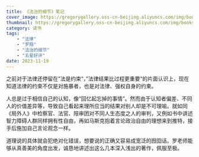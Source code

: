 ```yaml
---
title: 《法治的细节》笔记
cover_image: https://gregorygallery.oss-cn-beijing.aliyuncs.com/img/books.jpeg
thumbnail: https://gregorygallery.oss-cn-beijing.aliyuncs.com/img/books.jpeg
category: 读书
tags: 
    - "法律"
    - "罗翔"
    - "法治的细节"
    - "五星好评"
date: 2023-11-19
---
```


之前对于法律还停留在”法是约束“，”法律结果比过程更重要“的片面认识上，现在知道法律的约束不仅是对施暴者，也是对法律、强权自身的约束。

人总是过于相信自己的认知，像“回忆起忘掉的事情”。然而由于认知者偏差、不同人的价值差异等，导致自己看起来理所应当的结果对别人却是不可理喻。就如同《局外人》中检察官、法官、陪审团对不同人生态度之人的审判，又例如书中讲述智力障碍人群同样拥有性自由，再如马斯克抱着言论政治自由的理想来到推特，接手后施加自己言论观念一样。

道理说的具体就会犯绝对化错误，想要说的正确又容易成宽泛的囫囵话。罗老师能够从真善美的角度出发，诚恳地讲述出这么几本深入浅出的著作，佩服至极。